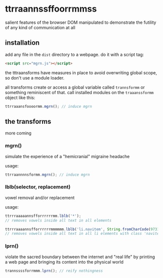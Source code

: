 ttrraannssffoorrmmss
====================

salient features of the browser DOM manipulated to demonstrate the futility of any kind of communication at all

## installation

add any file in the `dist` directory to a webpage. do it with a script tag:

```html
<script src="mgrn.js"></script>
```

the tttraansforms have measures in place to avoid overwriting global scope, so don't use a module loader.

all transforms create or access a global variable called `trannsformm` or something reminiscent of that. call installed modules on the `traaanssformm` object like this:

```js
ttrraaansfoooormm.mgrn(); // induce mgrn
```

## the transforms

more coming

### mgrn()
simulate the experience of a "hemicranial" migraine headache

usage:

```js
ttrraannnnsformm.mgrn(); // induce mgrn
```

### lblb(selector, replacement)
vowel removal and/or replacement

usage: 

```js
ttrrraaaaannsfforrrrrrmm.lblb('*');
// removes vowels inside all text in all elements

ttrrraaaannsfforrrrrrmmmmmm.lblb('li.navitem', String.fromCharCode(9731));
// removes vowels inside all text in all li elements with class 'navitem' and replaces them with unicode snowman
```

### lprn()
violate the sacred boundary between the internet and "real life" by printing a web page and bringing its content into the physical world

```js
trannssssforrmmm.lprn(); // reify nothingness
```
